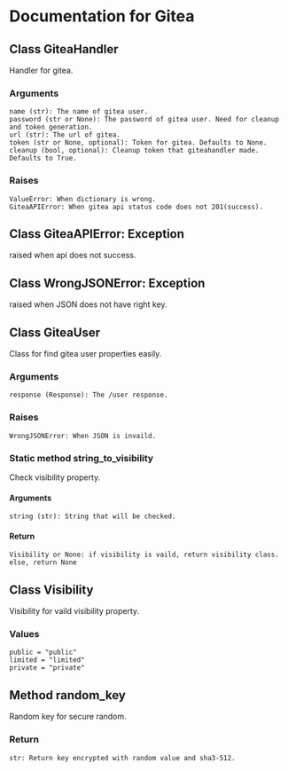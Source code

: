 # Documentation for Gitea

## Class GiteaHandler

Handler for gitea.

### Arguments

    name (str): The name of gitea user.  
    password (str or None): The password of gitea user. Need for cleanup and token generation.  
    url (str): The url of gitea.  
    token (str or None, optional): Token for gitea. Defaults to None.  
    cleanup (bool, optional): Cleanup token that giteahandler made. Defaults to True.  

### Raises

    ValueError: When dictionary is wrong. 
    GiteaAPIError: When gitea api status code does not 201(success).

## Class GiteaAPIError: Exception

raised when api does not success.

## Class WrongJSONError: Exception

raised when JSON does not have right key.

## Class GiteaUser

Class for find gitea user properties easily.

### Arguments

    response (Response): The /user response.

### Raises

    WrongJSONError: When JSON is invaild.

### Static method string_to_visibility

Check visibility property.

#### Arguments

    string (str): String that will be checked.

#### Return

    Visibility or None: if visibility is vaild, return visibility class. else, return None

## Class Visibility

Visibility for vaild visibility property.

### Values

    public = "public"
    limited = "limited"
    private = "private"

## Method random_key

Random key for secure random.

### Return

    str: Return key encrypted with random value and sha3-512.
